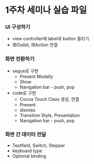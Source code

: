 # 1주차 세미나 실습 파일

### UI 구성하기

* view controller에 label과 button 올리기
* IBOutlet, IBAction 연결



### 화면 전환하기

* segue로 구현
  * Present Modally
  * Show
  * Navigation bar - push, pop
* code로 구현
  * Cocoa Touch Class 생성, 연결
  * Present
  * dismiss
  * Transition Style, Presentation
  * Navigation bar - push, pop



### 화면 간 데이터 전달

* Textfield, Switch, Stepper
* keyboard type
* Optional binding